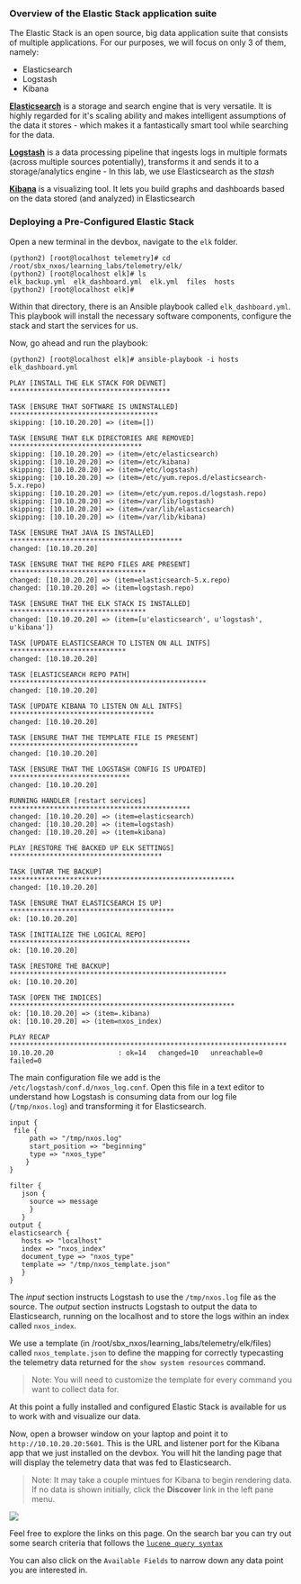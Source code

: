 ### Overview of the Elastic Stack application suite

The Elastic Stack is an open source, big data application suite that consists of multiple applications. For our purposes, we will focus on only 3 of them, namely:
- Elasticsearch
- Logstash
- Kibana

[**Elasticsearch**](https://www.elastic.co/products/elasticsearch) is a storage and search engine that is very versatile. It is highly regarded for it's scaling ability and makes intelligent assumptions of the data it stores - which makes it a fantastically smart tool while searching for the data.

[**Logstash**](https://www.elastic.co/products/logstash) is a data processing pipeline that ingests logs in multiple formats (across multiple sources potentially), transforms it and sends it to a storage/analytics engine - In this lab, we use Elasticsearch as the *stash*

[**Kibana**](https://www.elastic.co/products/kibana) is a visualizing tool. It lets you build graphs and dashboards based on the data stored (and analyzed) in Elasticsearch


### Deploying a Pre-Configured Elastic Stack

Open a new terminal in the devbox, navigate to the `elk` folder.

```shell
(python2) [root@localhost telemetry]# cd /root/sbx_nxos/learning_labs/telemetry/elk/
(python2) [root@localhost elk]# ls
elk_backup.yml  elk_dashboard.yml  elk.yml  files  hosts
(python2) [root@localhost elk]#

```

Within that directory, there is an Ansible playbook called `elk_dashboard.yml`. This playbook will install the necessary software components, configure the stack and start the services for us.

Now, go ahead and run the playbook:

``` shell
(python2) [root@localhost elk]# ansible-playbook -i hosts elk_dashboard.yml

PLAY [INSTALL THE ELK STACK FOR DEVNET] ****************************************

TASK [ENSURE THAT SOFTWARE IS UNINSTALLED] *************************************
skipping: [10.10.20.20] => (item=[])

TASK [ENSURE THAT ELK DIRECTORIES ARE REMOVED] *********************************
skipping: [10.10.20.20] => (item=/etc/elasticsearch)
skipping: [10.10.20.20] => (item=/etc/kibana)
skipping: [10.10.20.20] => (item=/etc/logstash)
skipping: [10.10.20.20] => (item=/etc/yum.repos.d/elasticsearch-5.x.repo)
skipping: [10.10.20.20] => (item=/etc/yum.repos.d/logstash.repo)
skipping: [10.10.20.20] => (item=/var/lib/logstash)
skipping: [10.10.20.20] => (item=/var/lib/elasticsearch)
skipping: [10.10.20.20] => (item=/var/lib/kibana)

TASK [ENSURE THAT JAVA IS INSTALLED] *******************************************
changed: [10.10.20.20]

TASK [ENSURE THAT THE REPO FILES ARE PRESENT] **********************************
changed: [10.10.20.20] => (item=elasticsearch-5.x.repo)
changed: [10.10.20.20] => (item=logstash.repo)

TASK [ENSURE THAT THE ELK STACK IS INSTALLED] **********************************
changed: [10.10.20.20] => (item=[u'elasticsearch', u'logstash', u'kibana'])

TASK [UPDATE ELASTICSEARCH TO LISTEN ON ALL INTFS] *****************************
changed: [10.10.20.20]

TASK [ELASTICSEARCH REPO PATH] *************************************************
changed: [10.10.20.20]

TASK [UPDATE KIBANA TO LISTEN ON ALL INTFS] ************************************
changed: [10.10.20.20]

TASK [ENSURE THAT THE TEMPLATE FILE IS PRESENT] ********************************
changed: [10.10.20.20]

TASK [ENSURE THAT THE LOGSTASH CONFIG IS UPDATED] ******************************
changed: [10.10.20.20]

RUNNING HANDLER [restart services] *********************************************
changed: [10.10.20.20] => (item=elasticsearch)
changed: [10.10.20.20] => (item=logstash)
changed: [10.10.20.20] => (item=kibana)

PLAY [RESTORE THE BACKED UP ELK SETTINGS] **************************************

TASK [UNTAR THE BACKUP] ********************************************************
changed: [10.10.20.20]

TASK [ENSURE THAT ELASTICSEARCH IS UP] *****************************************
ok: [10.10.20.20]

TASK [INITIALIZE THE LOGICAL REPO] *********************************************
ok: [10.10.20.20]

TASK [RESTORE THE BACKUP] ******************************************************
ok: [10.10.20.20]

TASK [OPEN THE INDICES] ********************************************************
ok: [10.10.20.20] => (item=.kibana)
ok: [10.10.20.20] => (item=nxos_index)

PLAY RECAP *********************************************************************
10.10.20.20                : ok=14   changed=10   unreachable=0    failed=0

```
The main configuration file we add is the `/etc/logstash/conf.d/nxos_log.conf`. Open this file in a text editor to understand how Logstash is consuming data from our log file (`/tmp/nxos.log`) and transforming it for Elasticsearch.

``` shell
input {
 file {
     path => "/tmp/nxos.log"
     start_position => "beginning"
     type => "nxos_type"
    }
}

filter {
   json {
     source => message
     }
   }
output {
elasticsearch {
   hosts => "localhost"
   index => "nxos_index"
   document_type => "nxos_type"
   template => "/tmp/nxos_template.json"
   }
}
```

The *input* section instructs Logstash to use the `/tmp/nxos.log` file as the source. The *output* section instructs Logstash to output the data to Elasticsearch, running on the localhost and to store the logs within an index called `nxos_index`.

We use a template (in /root/sbx_nxos/learning_labs/telemetry/elk/files) called `nxos_template.json` to define the mapping for correctly typecasting the telemetry data returned for the `show system resources` command.

> Note: You will need to customize the template for every command you want to collect data for.


At this point a fully installed and configured Elastic Stack is available for us to work with and visualize our data.

Now, open a browser window on your laptop and point it to `http://10.10.20.20:5601`. This is the URL and listener port for the Kibana app that we just installed on the devbox. You will hit the landing page that will display the telemetry data that was fed to Elasticsearch.

> Note: It may take a couple mintues for Kibana to begin rendering data.  If no data is shown initially, click the **Discover** link in the left pane menu.  

![](/posts/files/nxos_telemetry_part3/assets/images/01_alt_landing_page.png)

Feel free to explore the links on this page.  On the search bar you can try out some search criteria that follows the [`lucene query syntax`](https://lucene.apache.org/core/2_9_4/queryparsersyntax.html#Overview)

You can also click on the `Available Fields` to narrow down any data point you are interested in.
